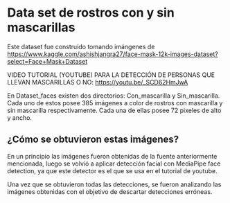 # Data set de rostros con y sin mascarillas
Este dataset fue construído tomando imángenes de https://www.kaggle.com/ashishjangra27/face-mask-12k-images-dataset?select=Face+Mask+Dataset

VIDEO TUTORIAL (YOUTUBE) PARA LA DETECCIÓN DE PERSONAS QUE LLEVAN MASCARILLAS O NO: https://youtu.be/_SCD62HmJwA

En Dataset_faces existen dos directorios: Con_mascarilla y Sin_mascarilla. Cada uno de estos posee 385 imágenes a color de rostros con mascarilla y sin mascarilla respectivamente.
Cada una de ellas posee 72 pixeles de alto y ancho.

## ¿Cómo se obtuvieron estas imágenes?
En un principio las imágenes fueron obtenidas de la fuente anteriormente mencionada, luego se volvió a aplicar detección facial con MediaPipe face detection, ya que este detector es el que se usa en el tutorial de youtube.

Una vez que se obtuvieron todas las detecciones, se fueron analizando las imágenes obtenidas con el objetivo de descartar detecciones erróneas.
